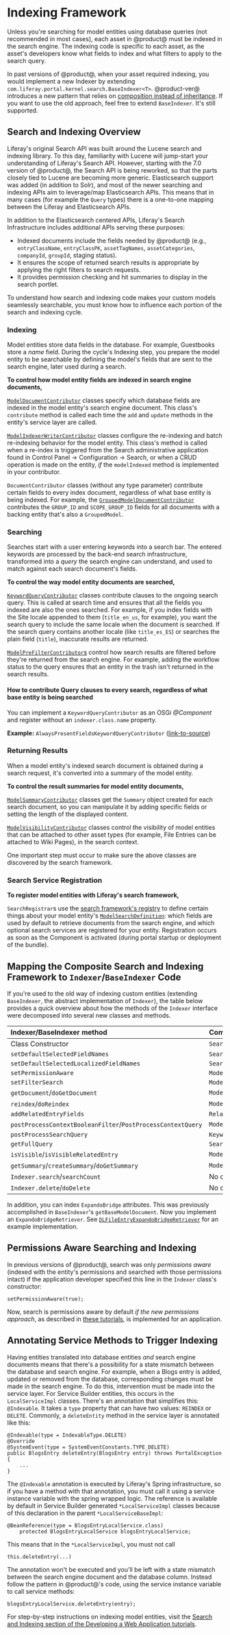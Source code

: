 # Indexing Framework [](id=indexing-framework)

Unless you're searching for model entities using database queries (not
recommended in most cases), each asset in @product@ must be indexed in the
search engine. The indexing code is specific to each asset, as the asset's
developers know what fields to index and what filters to apply to the search
query.

In past versions of @product@, when your asset required indexing, you would
implement a new Indexer by extending
`com.liferay.portal.kernel.search.BaseIndexer<T>`. @product-ver@ introduces
a new pattern that relies on 
[composition instead of inheritance](https://stackoverflow.com/questions/2399544/difference-between-inheritance-and-composition).
If you want to use the old approach, feel free to extend `BaseIndexer`. It's
still supported. 

## Search and Indexing Overview [](id=search-and-indexing-overview)

Liferay's original Search API was built around the Lucene search and indexing
library. To this day, familiarity with Lucene will jump-start your understanding
of Liferay's Search API. However, starting with the 7.0 version of @product@,
the Search API is being reworked, so that the parts closely tied to Lucene are
becoming more generic. Elasticsearch support was added (in addition to Solr),
and most of the newer searching and indexing APIs aim to leverage/map
Elasticsearch APIs. This means that in many cases (for example the `Query`
types) there is a one-to-one mapping between the Liferay and Elasticsearch APIs.

In addition to the Elasticsearch centered APIs, Liferay's Search Infrastructure
includes additional APIs serving these purposes: 

-   Indexed documents include the fields needed by @product@ (e.g., 
    `entryClassName`, `entryClassPK`, `assetTagNames`, `assetCategories`, 
    `companyId`, `groupId`, staging status). 
-   It ensures the scope of returned search results is appropriate by applying 
    the right filters to search requests. 
-   It provides permission checking and hit summaries to display in the search 
    portlet. 

To understand how search and indexing code makes your custom models seamlessly
searchable, you must know how to influence each portion of the search and
indexing cycle.

### Indexing [](id=indexing)

Model entities store data fields in the database. For example, Guestbooks store
a _name_ field. During the cycle's Indexing step, you prepare the model entity
to be searchable by defining the model's fields that are sent to the search
engine, later used during a search.

**To control how model entity fields are indexed in search engine documents,**

[`ModelDocumentContributor`](https://github.com/liferay/liferay-portal/blob/7.1.1-ga2/modules/apps/portal-search/portal-search-spi/src/main/java/com/liferay/portal/search/spi/model/index/contributor/ModelDocumentContributor.java) 
classes specify which database fields are indexed in the model entity's search
engine document. This class's `contribute` method is called each time the `add`
and `update` methods in the entity's service layer are called.

[`ModelIndexerWriterContributor`](https://github.com/liferay/liferay-portal/blob/7.1.1-ga2/modules/apps/portal-search/portal-search-spi/src/main/java/com/liferay/portal/search/spi/model/index/contributor/ModelIndexerWriterContributor.java) 
classes configure the re-indexing and batch re-indexing behavior for the model
entity. This class's method is called when a re-index is triggered from the
Search administrative application found in Control Panel &rarr; Configuration
&rarr; Search, or when a CRUD operation is made on the entity, _if_ the
`modelIndexed` method is implemented in your contributor.

`DocumentContributor` classes (without any type parameter) contribute certain
fields to every index document, regardless of what base entity is being indexed.
For example, the
[`GroupedModelDocumentContributor`](https://github.com/liferay/liferay-portal/blob/7.1.1-ga2/modules/apps/portal-search/portal-search/src/main/java/com/liferay/portal/search/internal/contributor/document/GroupedModelDocumentContributor.java)
contributes the `GROUP_ID` and `SCOPE_GROUP_ID` fields for all documents with a
backing entity that's also a `GroupedModel`.

### Searching [](id=searching)

Searches start with a user entering keywords into a search bar. The entered
keywords are processed by the back-end search infrastructure, transformed into a
*query* the search engine can understand, and used to match against each search
document's fields.

**To control the way model entity documents are searched,**

[`KeywordQueryContributor`](https://github.com/liferay/liferay-portal/blob/7.1.1-ga2/modules/apps/portal-search/portal-search-spi/src/main/java/com/liferay/portal/search/spi/model/query/contributor/KeywordQueryContributor.java) 
classes contribute clauses to the ongoing search query. This is called at search
time and ensures that all the fields you indexed are also the ones searched.
For example, if you index fields with the Site locale appended to them
(`title_en_us`, for example), you want the search query to include the same
locale when the document is searched. If the search query contains another
locale (like `title_es_ES`) or searches the plain field (`title`), inaccurate
results are returned.

[`ModelPreFilterContributor`s](https://github.com/liferay/liferay-portal/blob/7.1.1-ga2/modules/apps/portal-search/portal-search-spi/src/main/java/com/liferay/portal/search/spi/model/query/contributor/ModelPreFilterContributor.java) 
control how search results are filtered before they're returned from the search
engine. For example, adding the workflow status to the query ensures that an
entity in the trash isn't returned in the search results. 

#### How to contribute Query clauses to every search, regardless of what base entity is being searched [](id=indexing-global-keyword-query-contributor)

You can implement a `KeywordQueryContributor` as an OSGi _@Component_ and register without an `indexer.class.name` property.

**Example:** `AlwaysPresentFieldsKeywordQueryContributor` ([link-to-source](https://github.com/liferay/liferay-portal/blob/7.1.0-ga1/modules/apps/portal-search/portal-search/src/main/java/com/liferay/portal/search/internal/contributor/query/AlwaysPresentFieldsKeywordQueryContributor.java))

### Returning Results [](id=returning-results)

When a model entity's indexed search document is obtained during a search
request, it's converted into a summary of the model entity.

**To control the result summaries for model entity documents,**

[`ModelSummaryContributor`](https://github.com/liferay/liferay-portal/blob/7.1.1-ga2/modules/apps/portal-search/portal-search-spi/src/main/java/com/liferay/portal/search/spi/model/result/contributor/ModelSummaryContributor.java) 
classes get the `Summary` object created for each search document, so you can
manipulate it by adding specific fields or setting the length of the displayed
content.

[`ModelVisibilityContributor`](https://github.com/liferay/liferay-portal/blob/7.1.1-ga2/modules/apps/portal-search/portal-search-spi/src/main/java/com/liferay/portal/search/spi/model/result/contributor/ModelVisibilityContributor.java) 
classes control the visibility of model entities that can be attached to other
asset types (for example, File Entries can be attached to Wiki Pages), in the
search context. 

One important step must occur to make sure the above classes are discovered by
the search framework. 

### Search Service Registration [](id=search-service-registration)

**To register model entities with Liferay's search framework,**

`SearchRegistrar`s use the 
[search framework's registry](https://github.com/liferay/liferay-portal/tree/7.1.1-ga2/modules/apps/portal-search/portal-search-spi/src/main/java/com/liferay/portal/search/spi/model/registrar) 
to define certain things about your model entity's 
[`ModelSearchDefinition`](https://github.com/liferay/liferay-portal/blob/7.1.1-ga2/modules/apps/portal-search/portal-search-spi/src/main/java/com/liferay/portal/search/spi/model/registrar/ModelSearchDefinition.java):
which fields are used by default to retrieve documents from the search engine,
and which optional search services are registered for your entity. Registration
occurs as soon as the Component is activated (during portal startup or
deployment of the bundle).

## Mapping the Composite Search and Indexing Framework to `Indexer`/`BaseIndexer` Code [](id=mapping-the-composite-search-and-indexing-framework-to-indexer-baseindexer-)

If you're used to the old way of indexing custom entities (extending
`BaseIndexer`, the abstract implementation of `Indexer`), the table below
provides a quick overview about how the methods of the `Indexer` interface were
decomposed into several new classes and methods.

 Indexer/BaseIndexer method | Composite Indexer Equivalent | Example |
:-------------------------- | :-------------------------- | :--------------- |
 Class Constructor | `SearchRegistrar` | [`GuestbookSearchRegistrar`](/develop/tutorials/-/knowledge_base/7-1/registering-guestbooks-with-the-search-framework) |
 `setDefaultSelectedFieldNames` | `SearchRegistrar.activate` | [`GuestbookSearchRegistrar`](/develop/tutorials/-/knowledge_base/7-1/registering-guestbooks-with-the-search-framework) |
 `setDefaultSelectedLocalizedFieldNames` | `SearchRegistrar.activate` | [`GuestbookSearchRegistrar`](/develop/tutorials/-/knowledge_base/7-1/registering-guestbooks-with-the-search-framework) |
 `setPermissionAware`  | `ModelResourcePermissionRegistrar` | [`GuestbookModelResourcePermissionRegistrar`](/develop/tutorials/-/knowledge_base/7-1/registering-your-defined-permissions#registering-your-entities-with-the-permissions-service) |
  `setFilterSearch` | `ModelResourcePermissionRegistrar` | [`GuestbookModelResourcePermissionRegistrar`](/develop/tutorials/-/knowledge_base/7-1/registering-your-defined-permissions#registering-your-entities-with-the-permissions-service) |
 `getDocument`/`doGetDocument` | `ModelDocumentContributor` | [`GuestbookModelDocumentContributor`](/develop/tutorials/-/knowledge_base/7-1/indexing-guestbooks#implementing-modeldocumentcontributor)
 `reindex`/`doReindex` | `ModelIndexerWriterContributor` | [`GuestbookModelIndexerWriterContributor`](/develop/tutorials/-/knowledge_base/7-1/indexing-guestbooks#implementing-modelindexerwritercontributor)
 `addRelatedEntryFields` | `RelatedEntryIndexer` | [`DLFileEntryRelatedEntryIndexer`](https://github.com/liferay/liferay-portal/blob/7.1.1-ga2/modules/apps/document-library/document-library-service/src/main/java/com/liferay/document/library/internal/search/DLFileEntryRelatedEntryIndexer.java)
 `postProcessContextBooleanFilter`/`PostProcessContextQuery` | `ModelPreFilterContributor` | [`DLFileEntryModelPreFilterContributor`](https://github.com/liferay/liferay-portal/blob/7.1.1-ga2/modules/apps/document-library/document-library-service/src/main/java/com/liferay/document/library/internal/search/DLFileEntryModelPreFilterContributor.java) |
  `postProcessSearchQuery` | `KeywordQueryContributor` | [`GuestbookKeywordQueryContributor`](/develop/tutorials/-/knowledge_base/7-1/querying-for-guestbook-documents#implementing-keywordquerycontributor) |
 `getFullQuery` | `SearchContextContributor` | [`DLFileEntryModelSearchContextContributor`](https://github.com/liferay/liferay-portal/blob/7.1.1-ga2/modules/apps/document-library/document-library-service/src/main/java/com/liferay/document/library/internal/search/DLFileEntryModelSearchContextContributor.java) |
 `isVisible`/`isVisibleRelatedEntry` | `ModelVisibilityContributor` | [`DLFileEntryModelVisibilityContributor`](https://github.com/liferay/liferay-portal/blob/7.1.1-ga2/modules/apps/document-library/document-library-service/src/main/java/com/liferay/document/library/internal/search/DLFileEntryModelVisibilityContributor.java) |
 `getSummary`/`createSummary`/`doGetSummary` | `ModelSummaryContributor` | [`GuestbookModelSummaryContributor`](/develop/tutorials/-/knowledge_base/7-1/generating-results-summaries) |
 `Indexer.search`/`searchCount` | No change | [Guestbook `view_search.jsp`](https://dev.liferay.com/en/develop/tutorials/-/knowledge_base/7-0/creating-a-search-results-jsp-for-the-guestbook-portlet) |	
 `Indexer.delete`/`doDelete` | No change | [`MBMessageLocalServiceImpl.deleteDiscussionMessages`](https://github.com/liferay/liferay-portal/blob/7.1.1-ga2/modules/apps/message-boards/message-boards-service/src/main/java/com/liferay/message/boards/service/impl/MBMessageLocalServiceImpl.java#L687) |

In addition, you can index `ExpandoBridge` attributes. This was previously
accomplished in `BaseIndexer`'s `getBaseModelDocument`. Now you implement an
`ExpandoBridgeRetriever`. See 
[`DLFileEntryExpandoBridgeRetriever`](https://github.com/liferay/liferay-portal/blob/7.1.1-ga2/modules/apps/document-library/document-library-service/src/main/java/com/liferay/document/library/internal/search/DLFileEntryExpandoBridgeRetriever.java)
for an example implementation.

## Permissions Aware Searching and Indexing [](id=permissions-aware-searching-and-indexing)

In previous versions of @product@, search was only _permissions
aware_ (indexed with the entity's permissions and searched with those
permissions intact) if the application developer specified this line in the
`Indexer` class's constructor:

    setPermissionAware(true);

Now, search is permissions aware by default _if the new permissions approach_,
as described in
[these tutorials](/develop/tutorials/-/knowledge_base/7-1/defining-application-permissions), 
is implemented for an application.

## Annotating Service Methods to Trigger Indexing [](id=annotating-service-methods-to-trigger-indexing)

Having entities translated into database entities _and_ search engine documents
means that there's a possibility for a state mismatch between the database and
search engine. For example, when a Blogs entry is added, updated or removed from
the database, corresponding changes must be made in the search engine. To do
this, intervention must be made into the service layer. For Service Builder
entities, this occurs in the `LocalServiceImpl` classes. There's an annotation
that simplifies this: `@Indexable`. It takes a `type` property that can have two
values: `REINDEX` or `DELETE`. Commonly, a `deleteEntity` method in the service
layer is annotated like this:


	@Indexable(type = IndexableType.DELETE)
	@Override
	@SystemEvent(type = SystemEventConstants.TYPE_DELETE)
	public BlogsEntry deleteEntry(BlogsEntry entry) throws PortalException {
        ...
    }

The `@Indexable` annotation is executed by Liferay's Spring infrastructure, so
if you have a method with that annotation, you must call it using a service
instance variable with the spring wrapped logic. The reference is available by
default in Service Builder generated `*LocalServiceImpl` classes because of this
declaration in the parent `*LocalServiceBaseImpl`:

    @BeanReference(type = BlogsEntryLocalService.class)
        protected BlogsEntryLocalService blogsEntryLocalService;

This means that in the `*LocalServiceImpl`, you must not call

    this.deleteEntry(...) 

The annotation won't be executed and you'll be left with a state mismatch
between the search engine document and the database column. Instead follow the
pattern in @product@'s code, using the service instance variable to call service
methods:

    blogsEntryLocalService.deleteEntry(entry);

For step-by-step instructions on indexing model entities, visit the 
[Search and Indexing section of the Developing a Web Application tutorials](/develop/tutorials/-/knowledge_base/7-1/search-and-indexing).
